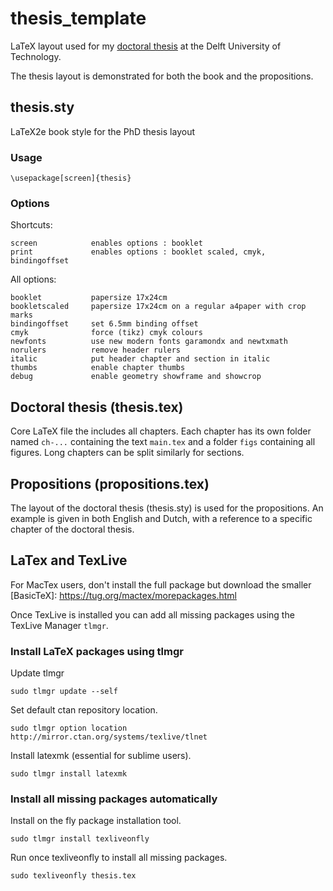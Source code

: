 
# thesis_template


LaTeX layout used for my [doctoral thesis](https://doi.org/10.4233/uuid:517f8597-9c24-4d01-83ed-0f430353e905) at the Delft University of Technology.

The thesis layout is demonstrated for both the book and the propositions.

## thesis.sty

LaTeX2e book style for the PhD thesis layout

### Usage

`\usepackage[screen]{thesis}`

### Options

Shortcuts:
 
	screen            enables options : booklet
	print             enables options : booklet scaled, cmyk, bindingoffset


All options:

	booklet           papersize 17x24cm
	bookletscaled     papersize 17x24cm on a regular a4paper with crop marks
	bindingoffset     set 6.5mm binding offset
	cmyk              force (tikz) cmyk colours
	newfonts          use new modern fonts garamondx and newtxmath
	norulers          remove header rulers
	italic            put header chapter and section in italic
	thumbs            enable chapter thumbs
	debug             enable geometry showframe and showcrop

## Doctoral thesis (thesis.tex)

Core LaTeX file the includes all chapters. Each chapter has its own folder named `ch-...` containing the text `main.tex` and a folder `figs` containing all figures. Long chapters can be split similarly for sections. 

## Propositions (propositions.tex)

The layout of the doctoral thesis (thesis.sty) is used for the propositions. An example is given in both English and Dutch, with a reference to a specific chapter of the doctoral thesis.


## LaTex and TexLive

For MacTex users, don't install the full package but download the smaller [BasicTeX]: https://tug.org/mactex/morepackages.html

Once TexLive is installed you can add all missing packages using the TexLive Manager `tlmgr`.

### Install LaTeX packages using tlmgr

Update tlmgr
```
sudo tlmgr update --self
```

Set default ctan repository location.
```
sudo tlmgr option location http://mirror.ctan.org/systems/texlive/tlnet
```

Install latexmk (essential for sublime users).
```
sudo tlmgr install latexmk
```

### Install all missing packages automatically

Install on the fly package installation tool.
```
sudo tlmgr install texliveonfly
```

Run once texliveonfly to install all missing packages.
```
sudo texliveonfly thesis.tex
```
